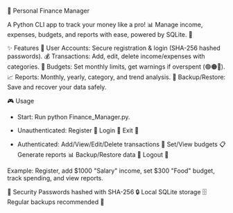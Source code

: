 💸 Personal Finance Manager

A Python CLI app to track your money like a pro! 📊 Manage income, expenses, budgets, and reports with ease, powered by SQLite. 🚀

✨ Features
👤 User Accounts: Secure registration & login (SHA-256 hashed passwords).
💰 Transactions: Add, edit, delete income/expenses with categories.
📅 Budgets: Set monthly limits, get warnings if overspent (🟢🟠🔴).
📈 Reports: Monthly, yearly, category, and trend analysis.
💾 Backup/Restore: Save and recover your data safely.

🎮 Usage
- Start: Run python Finance_Manager.py.
  
- Unauthenticated:
Register 📝
Login 🔑
Exit 🚪

- Authenticated:
Add/View/Edit/Delete transactions 💸
Set/View budgets 📋
Generate reports 📊
Backup/Restore data 💾
Logout 👋

Example: Register, add $1000 "Salary" income, set $300 "Food" budget, track spending, and view reports.

🔐 Security
Passwords hashed with SHA-256 🔒
Local SQLite storage 🗄️
Regular backups recommended 💾
